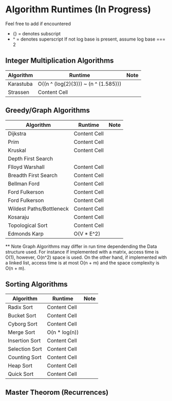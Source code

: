 # Algorithm Runtimes (In Progress) 

Feel free to add if encountered 
* {} =  denotes subscript 
* ^ = denotes superscript
If not log base is present, assume log base === 2 

## Integer Multiplication Algorithms 

| Algorithm  | Runtime | Note 
| ------------- | ------------- | ------------- |
|  Karastuba    | O((n ^ (log{2}(3))) ~ (n ^ (1.585))) |               |
|  Strassen     | Content Cell  |               | 


## Greedy/Graph Algorithms


| Algorithm  | Runtime | Note 
| ------------- | ------------- | ------------- |
| Dijkstra           | Content Cell  |               |
| Prim               | Content Cell  |               |
| Kruskal            | Content Cell  |               |
| Depth First Search |      |               |
| Flloyd Warshall    | Content Cell  |               |
| Breadth First Search | Content Cell  |               |
| Bellman Ford        | Content Cell  |               |
| Ford Fulkerson      | Content Cell  |               |
| Ford Fulkerson      | Content Cell  |               |
| Wildest Paths/Bottleneck   | Content Cell  |               |
| Kosaraju  | Content Cell  |               |
| Topological Sort  | Content Cell  |               |
| Edmonds Karp  | O(V * E^2)  |               |

** Note Graph Algorithms may differ in run time dependending the Data structure used.
For instance if implemented with a matrix, access time is O(1), however, O(n^2) space
is used. On the other hand, if implemented with a linked list, access time is at most 
O(n + m) and the space complexity is O(n + m). 

## Sorting Algorithms 

| Algorithm  | Runtime | Note 
| ------------- | ------------- | ------------- |
| Radix Sort    | Content Cell  |               |
| Bucket Sort  | Content Cell  |               |
| Cyborg Sort  | Content Cell  |               |
| Merge Sort   |   O(n * log(n))     |               |
| Insertion Sort  | Content Cell  |               |
| Selection Sort  | Content Cell  |               |
| Counting Sort   | Content Cell  |               |
| Heap Sort     | Content Cell  |               |
| Quick Sort     | Content Cell  |               |

## Master Theorom (Recurrences)




